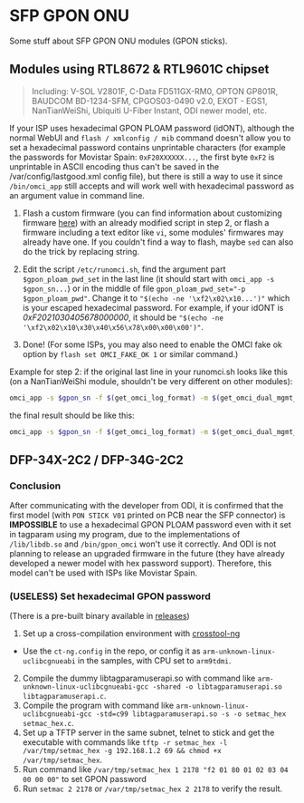 # SFP GPON ONU
Some stuff about SFP GPON ONU modules (GPON sticks).

## Modules using RTL8672 & RTL9601C chipset

> Including: V-SOL V2801F, C-Data FD511GX-RM0, OPTON GP801R, BAUDCOM BD-1234-SFM, CPGOS03-0490 v2.0, EXOT - EGS1, NanTianWeiShi, Ubiquiti U-Fiber Instant, ODI newer model, etc.

If your ISP uses hexadecimal GPON PLOAM password (idONT), although the normal WebUI and `flash / xmlconfig / mib` command doesn't allow you to set a hexadecimal password contains unprintable characters (for example the passwords for Movistar Spain: `0xF20XXXXXX...`, the first byte `0xF2` is unprintable in ASCII encoding thus can't be saved in the /var/config/lastgood.xml config file), but there is still a way to use it since `/bin/omci_app` still accepts and will work well with hexadecimal password as an argument value in command line.

1. Flash a custom firmware (you can find information about customizing firmware [here](https://gist.github.com/Anime4000/522b021d0c43e8d6134e95c42603ed2f#modify-firmware)) with an already modified script in step 2, or flash a firmware including a text editor like `vi`, some modules' firmwares may already have one. If you couldn't find a way to flash, maybe `sed` can also do the trick by replacing string.

2. Edit the script `/etc/runomci.sh`, find the argument part `$gpon_ploam_pwd_set` in the last line (it should start with `omci_app -s $gpon_sn...`) or in the middle of file `gpon_ploam_pwd_set="-p $gpon_ploam_pwd"`. Change it to `"$(echo -ne '\xf2\x02\x10...')"` which is your escaped hexadecimal password. For example, if your idONT is *0xF2021030405678000000*, it should be `"$(echo -ne '\xf2\x02\x10\x30\x40\x56\x78\x00\x00\x00')"`.

3. Done! (For some ISPs, you may also need to enable the OMCI fake ok option by `flash set OMCI_FAKE_OK 1` or similar command.)

Example for step 2: if the original last line in your runomci.sh looks like this (on a NanTianWeiShi module, shouldn't be very different on other modules):
```bash
omci_app -s $gpon_sn -f $(get_omci_log_format) -m $(get_omci_dual_mgmt_mode) -d $(get_omci_dbg_level) -t $(get_omci_dev_type) $gpon_ploam_pwd_set $gpon_loid_set $gpon_loidPwd_set $(get_omci_cus_conf) $(get_omci_iot_vlan_cfg) $(get_omci_veip_slot_id_conf) $(get_omci_voice_vendor) &
```

the final result should be like this:
```bash
omci_app -s $gpon_sn -f $(get_omci_log_format) -m $(get_omci_dual_mgmt_mode) -d $(get_omci_dbg_level) -t $(get_omci_dev_type) -p "$(echo -ne '\xf2\x02\x10\x30\x40\x56\x78\x00\x00\x00')" $gpon_loid_set $gpon_loidPwd_set $(get_omci_cus_conf) $(get_omci_iot_vlan_cfg) $(get_omci_veip_slot_id_conf) $(get_omci_voice_vendor) &
```

## DFP-34X-2C2 / DFP-34G-2C2

### Conclusion

After communicating with the developer from ODI, it is confirmed that the first model (with `PON STICK V01` printed on PCB near the SFP connector) is **IMPOSSIBLE** to use a hexadecimal GPON PLOAM password even with it set in tagparam using my program, due to the implementations of `/lib/libdb.so` and `/bin/gpon_omci` won't use it correctly. And ODI is not planning to release an upgraded firmware in the future (they have already developed a newer model with hex password support). Therefore, this model can't be used with ISPs like Movistar Spain.

### (**USELESS**) Set hexadecimal GPON password
(There is a pre-built binary available in [releases](https://github.com/zry98/SFP-GPON-ONU/releases/latest))

1. Set up a cross-compilation environment with [crosstool-ng](https://crosstool-ng.github.io/docs/)
  - Use the `ct-ng.config` in the repo, or config it as `arm-unknown-linux-uclibcgnueabi` in the samples, with CPU set to `arm9tdmi`.
2. Compile the dummy libtagparamuserapi.so with command like `arm-unknown-linux-uclibcgnueabi-gcc -shared -o libtagparamuserapi.so libtagparamuserapi.c`.
3. Compile the program with command like `arm-unknown-linux-uclibcgnueabi-gcc -std=c99 libtagparamuserapi.so -s -o setmac_hex setmac_hex.c`.
4. Set up a TFTP server in the same subnet, telnet to stick and get the executable with commands like `tftp -r setmac_hex -l /var/tmp/setmac_hex -g 192.168.1.2 69 && chmod +x /var/tmp/setmac_hex`.
5. Run command like `/var/tmp/setmac_hex 1 2178 "f2 01 80 01 02 03 04 00 00 00"` to set GPON password
6. Run `setmac 2 2178` or `/var/tmp/setmac_hex 2 2178` to verify the result.
